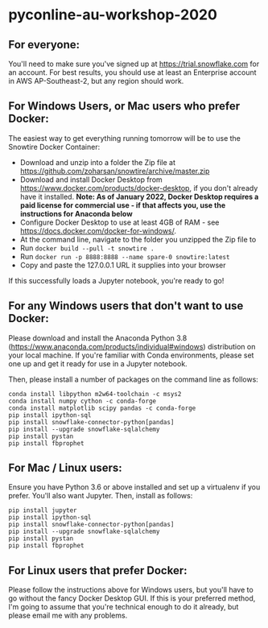 # pyconline-au-workshop-2020

## For everyone:

You'll need to make sure you've signed up at https://trial.snowflake.com for an account. For best results, you should use at least an Enterprise account in AWS AP-Southeast-2, but any region should work.

## For Windows Users, or Mac users who prefer Docker:

The easiest way to get everything running tomorrow will be to use the Snowtire Docker Container:
- Download and unzip into a folder the Zip file at https://github.com/zoharsan/snowtire/archive/master.zip
- Download and install Docker Desktop from https://www.docker.com/products/docker-desktop, if you don't already have it installed. **Note: As of January 2022, Docker Desktop requires a paid license for commercial use - if that affects you, use the instructions for Anaconda below**
- Configure Docker Desktop to use at least 4GB of RAM - see https://docs.docker.com/docker-for-windows/.
- At the command line, navigate to the folder you unzipped the Zip file to
- Run `docker build --pull -t snowtire .`
- Run `docker run -p 8888:8888 --name spare-0 snowtire:latest`
- Copy and paste the 127.0.0.1 URL it supplies into your browser

If this successfully loads a Jupyter notebook, you're ready to go!

## For any Windows users that don't want to use Docker:

Please download and install the Anaconda Python 3.8 (https://www.anaconda.com/products/individual#windows) distribution on your local machine. If you're familiar with Conda environments, please set one up and get it ready for use in a Jupyter notebook. 

Then, please install a number of packages on the command line as follows:
```
conda install libpython m2w64-toolchain -c msys2
conda install numpy cython -c conda-forge
conda install matplotlib scipy pandas -c conda-forge
pip install ipython-sql
pip install snowflake-connector-python[pandas]
pip install --upgrade snowflake-sqlalchemy
pip install pystan
pip install fbprophet
```

## For Mac / Linux users:
Ensure you have Python 3.6 or above installed and set up a virtualenv if you prefer. You'll also want Jupyter. Then, install as follows:
```
pip install jupyter
pip install ipython-sql
pip install snowflake-connector-python[pandas]
pip install --upgrade snowflake-sqlalchemy
pip install pystan
pip install fbprophet
```

## For Linux users that prefer Docker:
Please follow the instructions above for Windows users, but you'll have to go without the fancy Docker Desktop GUI. If this is your preferred method, I'm going to assume that you're technical enough to do it already, but please email me with any problems.
